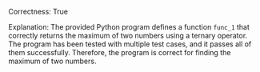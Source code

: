 Correctness: True

Explanation: The provided Python program defines a function `func_1` that correctly returns the maximum of two numbers using a ternary operator. The program has been tested with multiple test cases, and it passes all of them successfully. Therefore, the program is correct for finding the maximum of two numbers.